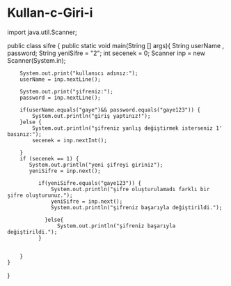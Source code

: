 # Kullan-c-Giri-i

import java.util.Scanner;

public class sifre {
    public static void main(String [] args){
        String userName , password;
        String yeniSifre = "2";
        int secenek = 0;
        Scanner inp = new Scanner(System.in);

        System.out.print("kullanıcı adınız:");
        userName = inp.nextLine();

        System.out.print("şifreniz:");
        password = inp.nextLine();

        if(userName.equals("gaye")&& password.equals("gaye123")) {
            System.out.println("giriş yaptınız!");
        }else {
            System.out.println("şifreniz yanlış değiştirmek isterseniz 1' basınız:");
            secenek = inp.nextInt();

        }
        if (secenek == 1) {
           System.out.println("yeni şifreyi giriniz");
           yeniSifre = inp.next();

              if(yeniSifre.equals("gaye123")) {
                  System.out.println("şifre oluşturulamadı farklı bir şifre oluşturunuz.");
                  yeniSifre = inp.next();
                  System.out.println("şifreniz başarıyla değiştirildi.");

                }else{
                    System.out.println("şifreniz başarıyla değiştirildi.");
              }


        }
    }
}
